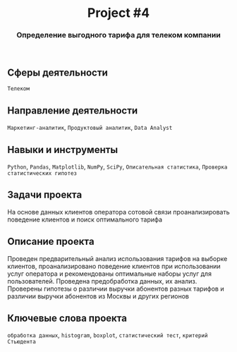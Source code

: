 <h1 align="center">  
  Project #4 
</h1> 

<h3 align="center"> Определение выгодного тарифа для телеком компании </h3>
<br>

## Сферы деятельности
`Телеком`

## Направление деятельности
`Маркетинг-аналитик`, `Продуктовый аналитик`, `Data Analyst`

## Навыки и инструменты
`Python`, `Pandas`, `Matplotlib`, `NumPy`, `SciPy`, `Описательная статистика`, `Проверка статистических гипотез`

## Задачи проекта
На основе данных клиентов оператора сотовой связи проанализировать поведение клиентов и поиск оптимального тарифа

## Описание проекта
Проведен предварительный анализ использования тарифов на выборке клиентов, проанализировано поведение клиентов при использовании услуг оператора и рекомендованы оптимальные наборы услуг для пользователей. Проведена предобработка данных, их анализ. Проверены гипотезы о различии выручки абонентов разных тарифов и различии выручки абонентов из Москвы и других регионов

## Ключевые слова проекта
`обработка данных`, `histogram`, `boxplot`, `статистический тест`, `критерий Стьюдента`
